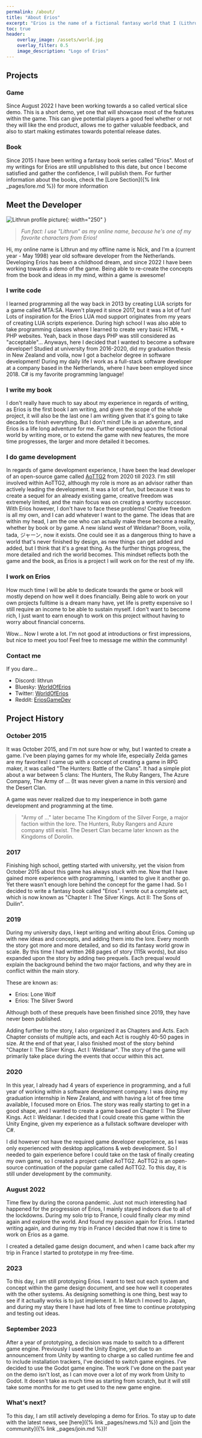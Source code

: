 ```yaml
---
permalink: /about/
title: "About Erios"
excerpt: "Erios is the name of a fictional fantasy world that I (Lithrun) have been writing about ever since 2015. Besides writing a book, since August 2022 I have also been creating a game which takes place within the same universe. Erios is an exciting adventure we can all take together, whether you are interested into the books or game, whether you have been here since the start or just joined, welcome to our adventure!"
toc: true
header:
    overlay_image: /assets/world.jpg
    overlay_filter: 0.5
    image_description: "Logo of Erios"
---
```


## Projects

### Game

Since August 2022 I have been working towards a so called vertical slice demo. This is a short demo, yet one that will showcase most of the features within the game. This can give potential players a good feel whether or not they will like the end product, allows me to gather valuable feedback, and also to start making estimates towards potential release dates.

### Book

Since 2015 I have been writing a fantasy book series called "Erios". Most of my writings for Erios are still unpublished to this date, but once I become satisfied and gather the confidence, I will publish them. For further information about the books, check the [Lore Section]({% link _pages/lore.md %}) for more information

## Meet the Developer

![Lithrun profile picture](/assets/profile_picture.jpg){: width="250" }

> *Fun fact: I use "Lithrun" as my online name, because he's one of my favorite characters from Erios!*

Hi, my online name is Lithrun and my offline name is Nick, and I'm a (current year - May 1998) year old software developer from the Netherlands. Developing Erios has been a childhood dream, and since 2022 I have been working towards a demo of the game. Being able to re-create the concepts from the book and ideas in my mind, within a game is awesome!

### I write code
I learned programming all the way back in 2013 by creating LUA scripts for a game called MTA:SA. Haven't played it since 2017, but it was a lot of fun! Lots of inspiration for the Erios LUA mod support originates from my years of creating LUA scripts experience. During high school I was also able to take programming classes where I learned to create very basic HTML + PHP websites. Yeah, back in those days PHP was still considered as "acceptable"... Anyways, here I decided that I wanted to become a software developer! Studied at university from 2016-2020, did my graduation thesis in New Zealand and voila, now I got a bachelor degree in software development! During my daily life I work as a full-stack software developer at a company based in the Netherlands, where I have been employed since 2018. C# is my favorite programming language!

### I write my book
I don't really have much to say about my experience in regards of writing, as Erios is the first book I am writing, and given the scope of the whole project, it will also be the last one I am writing given that it's going to take decades to finish everything. But I don't mind! Life is an adventure, and Erios is a life long adventure for me. Further expending upon the fictional world by writing more, or to extend the game with new features, the more time progresses, the larger and more detailed it becomes.

### I do game development
In regards of game development experience, I have been the lead developer of an open-source game called [AoTTG2](https://github.com/AoTTG-2) from 2020 till 2023. I'm still involved within AoTTG2, although my role is more as an advisor rather than actively leading the development. It was a lot of fun, but because it was to create a sequel for an already existing game, creative freedom was extremely limited, and the main focus was on creating a worthy successor. With Erios however, I don't have to face these problems! Creative freedom is all my own, and I can add whatever I want to the game. The ideas that are within my head, I am the one who can actually make these become a reality, whether by book or by game. A new island west of Weldanar? Boom, voila, tada, ジャーン, now it exists. One could see it as a dangerous thing to have a world that's never finished by design, as new things can get added and added, but I think that it's a great thing. As the further things progress, the more detailed and rich the world becomes. This mindset reflects both the game and the book, as Erios is a project I will work on for the rest of my life.

### I work on Erios
How much time I will be able to dedicate towards the game or book will mostly depend on how well it does financially. Being able to work on your own projects fulltime is a dream many have, yet life is pretty expensive so I still require an income to be able to sustain myself. I don't want to become rich, I just want to earn enough to work on this project without having to worry about financial concerns.

Wow... Now I wrote a lot. I'm not good at introductions or first impressions, but nice to meet you too! Feel free to message me within the community!

### Contact me
If you dare...

- Discord: lithrun
- Bluesky: [WorldOfErios](https://bsky.app/profile/worldoferios.bsky.social)
- Twitter: [WorldOfErios](https://twitter.com/WorldOfErios)
- Reddit: [EriosGameDev](https://www.reddit.com/user/EriosDev)

## Project History

### October 2015
It was October 2015, and I'm not sure how or why, but I wanted to create a game. I've been playing games for my whole life, especially Zelda games are my favorites! I came up with a concept of creating a game in RPG maker, it was called "The Hunters: Battle of the Clans". It had a simple plot about a war between 5 clans: The Hunters, The Ruby Rangers, The Azure Company, The Army of ... (It was never given a name in this version) and the Desert Clan.

A game was never realized due to my inexperience in both game development and programming at the time.

> "Army of ..." later became The Kingdom of the Silver Forge, a major faction within the lore. The Hunters, Ruby Rangers and Azure company still exist. The Desert Clan became later known as the Kingdoms of Dorolin.

### 2017
Finishing high school, getting started with university, yet the vision from October 2015 about this game has always stuck with me. Now that I have gained more experience with programming, I wanted to give it another go. Yet there wasn't enough lore behind the concept for the game I had. So I decided to write a fantasy book called "Erios". I wrote out a complete act, which is now known as "Chapter I: The Silver Kings. Act II: The Sons of Duilin".

### 2019
During my university days, I kept writing and writing about Erios. Coming up with new ideas and concepts, and adding them into the lore. Every month the story got more and more detailed, and so did its fantasy world grow in scale. By this time I had written 268 pages of story (115k words), but also expanded upon the story by adding two prequels. Each prequal would explain the background behind the two major factions, and why they are in conflict within the main story.

These are known as:
- Erios: Lone Wolf
- Erios: The Silver Sword

Although both of these prequels have been finished since 2019, they have never been published.

Adding further to the story, I also organized it as Chapters and Acts. Each Chapter consists of multiple acts, and each Act is roughly 40-50 pages in size. At the end of that year, I also finished most of the story behind "Chapter I: The Silver Kings. Act I: Weldanar". The story of the game will primarily take place during the events that occur within this act.

### 2020
In this year, I already had 4 years of experience in programming, and a full year of working within a software development company. I was doing my graduation internship in New Zealand, and with having a lot of free time available, I focused more on Erios. The story was really starting to get in a good shape, and I wanted to create a game based on Chapter I: The Silver Kings. Act I: Weldanar. I decided that I could create this game within the Unity Engine, given my experience as a fullstack software developer with C#.

I did however not have the required game developer experience, as I was only experienced with desktop applications & web development. So I needed to gain experience before I could take on the task of finally creating my own game, so I created a project called AoTTG2. AoTTG2 is an open-source continuation of the popular game called AoTTG2. To this day, it is still under development by the community.

### August 2022
Time flew by during the corona pandemic. Just not much interesting had happened for the progression of Erios, I mainly stayed indoors due to all of the lockdowns. During my solo trip to France, I could finally clear my mind again and explore the world. And found my passion again for Erios. I started writing again, and during my trip in France I decided that now it is time to work on Erios as a game.

I created a detailed game design document, and when I came back after my trip in France I started to prototype in my free-time.

### 2023
To this day, I am still prototyping Erios. I want to test out each system and concept within the game design document, and see how well it cooperates with the other systems. As designing something is one thing, best way to see if it actually works is to just implement it. In March I moved to Japan, and during my stay there I have had lots of free time to continue prototyping and testing out ideas.

### September 2023
After a year of prototyping, a decision was made to switch to a different game engine. Previously I used the Unity Engine, yet due to an announcement from Unity by wanting to charge a so called runtime fee and to include installation trackers, I've decided to switch game engines. I've decided to use the Godot game engine. The work I've done on the past year on the demo isn't lost, as I can move over a lot of my work from Unity to Godot. It doesn't take as much time as starting from scratch, but it will still take some months for me to get used to the new game engine.

### What's next?
To this day, I am still actively developing a demo for Erios. To stay up to date with the latest news, see [here]({% link _pages/news.md %}) and [join the community]({% link _pages/join.md %})!
